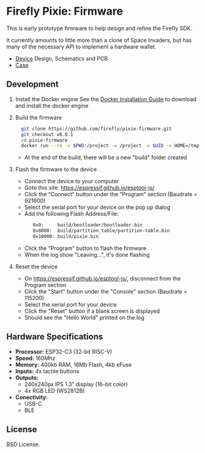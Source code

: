 Firefly Pixie: Firmware
=======================

This is early prototype firmware to help design and refine the
Firefly SDK.

It currently amounts to little more than a clone of Space Invaders,
but has many of the necessary API to implement a hardware wallet.

- [Device](https://github.com/firefly/pixie-device) Design, Schematics and PCB
- [Case](https://github.com/firefly/pixie-case)

Development
-----------

1. Install the Docker engine
   See the [Docker Installation Guide](https://docs.docker.com/engine/install) to download and install the docker engine

2. Build the firmware
   ```sh
     git clone https://github.com/firefly/pixie-firmware.git
     git checkout v0.0.1
     cd pixie-firmware
     docker run --rm -v $PWD:/project -w /project -u $UID -e HOME=/tmp espressif/idf idf.py build
   ```
   * At the end of the build, there will be a new "build" folder created

3. Flash the firmware to the device
    - Connect the device to your computer
    - Goto this site: https://espressif.github.io/esptool-js/
    - Click the "Connect" button under the "Program" section (Baudrate = 921600)
    - Select the serial port for your device on the pop up dialog
    - Add the following Flash Address/File:
        ```sh
           0x0:     build/bootloader/bootloader.bin
           0x8000:  build/partition_table/partition-table.bin
           0x10000: build/pixie.bin
        ```
    - Click the "Program" button to flash the firmware
    - When the log show "Leaving...", it's done flashing

4. Reset the device
    - On https://espressif.github.io/esptool-js/, disconnect from the Program section
    - Click the "Start" button under the "Console" section (Baudrate = 115200)
    - Select the serial port for your device
    - Click the "Reset" button if a blank screen is displayed
    - Should see the "Hello World" printed on the log

Hardware Specifications
-----------------------

- **Processor:** ESP32-C3 (32-bit RISC-V)
- **Speed:** 160Mhz
- **Memory:** 400kb RAM, 16Mb Flash, 4kb eFuse
- **Inputs:** 4x tactile buttons
- **Outputs:**
  - 240x240px IPS 1.3" display (16-bit color)
  - 4x RGB LED (WS2812B)
- **Conectivity:**
  - USB-C
  - BLE


License
-------

BSD License.
